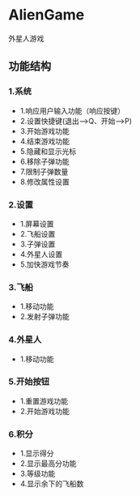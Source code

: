 # AlienGame
外星人游戏

## 功能结构
### 1.系统
 - 1.响应用户输入功能（响应按键）
 - 2.设置快捷键(退出-->Q、开始-->P)
 - 3.开始游戏功能
 - 4.结束游戏功能
 - 5.隐藏和显示光标
 - 6.移除子弹功能
 - 7.限制子弹数量
 - 8.修改属性设置
 
    
### 2.设置  
- 1.屏幕设置
- 2.飞船设置
- 3.子弹设置
- 4.外星人设置
- 5.加快游戏节奏


### 3.飞船
- 1.移动功能
- 2.发射子弹功能


### 4.外星人
- 1.移动功能

### 5.开始按钮
- 1.重置游戏功能
- 2.开始游戏功能


### 6.积分
- 1.显示得分
- 2.显示最高分功能
- 3.等级功能
- 4.显示余下的飞船数